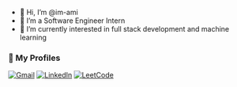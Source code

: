 - 👋 Hi, I’m @im-ami
- 👀 I’m a Software Engineer Intern
- 🌱 I’m currently interested in full stack development and machine learning

### 🔗 My Profiles

[![Gmail](https://img.shields.io/badge/Gmail-D14836?style=for-the-badge&logo=gmail&logoColor=white)](mailto:amirthini3704@gmail.com)
[![LinkedIn](https://img.shields.io/badge/LinkedIn-0A66C2?style=for-the-badge&logo=linkedin&logoColor=white)](https://linkedin.com/in/amirthini-s)
[![LeetCode](https://img.shields.io/badge/LeetCode-FFA116?style=for-the-badge&logo=leetcode&logoColor=white)](https://leetcode.com/ami3704/)


<!---
im-ami/im-ami is a ✨ special ✨ repository because its `README.md` (this file) appears on your GitHub profile.
You can click the Preview link to take a look at your changes.
--->
